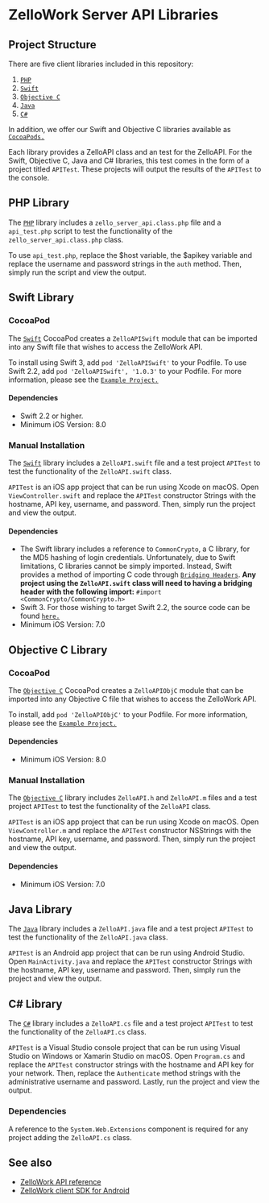 # ZelloWork Server API Libraries
## Project Structure

There are five client libraries included in this repository:

1. [`PHP`](https://github.com/zelloptt/zellowork-server-api-libs/tree/master/php)
2. [`Swift`](https://github.com/zelloptt/zellowork-server-api-libs/tree/master/swift)
3. [`Objective C`](https://github.com/zelloptt/zellowork-server-api-libs/tree/master/objective-c)
4. [`Java`](https://github.com/zelloptt/zellowork-server-api-libs/tree/master/java)
5. [`C#`](https://github.com/zelloptt/zellowork-server-api-libs/tree/master/csharp)

In addition, we offer our Swift and Objective C libraries available as [`CocoaPods.`](https://cocoapods.org)

Each library provides a ZelloAPI class and an test for the ZelloAPI. For the Swift, Objective C, Java and C# libraries, this test comes in the form of a project titled `APITest`. These projects will output the results of the `APITest` to the console.

## PHP Library
The [`PHP`](https://github.com/zelloptt/zellowork-server-api-libs/tree/master/php) library includes a `zello_server_api.class.php` file and a `api_test.php` script to test the functionality of the `zello_server_api.class.php` class.

To use `api_test.php`, replace the $host variable, the $apikey variable and replace the username and password strings in the `auth` method. Then, simply run the script and view the output.

## Swift Library
### CocoaPod
The [`Swift`](https://github.com/zelloptt/zellowork-server-api-libs/tree/master/swift/CocoaPod) CocoaPod creates a `ZelloAPISwift` module that can be imported into any Swift file that wishes to access the ZelloWork API.

To install using Swift 3, add `pod 'ZelloAPISwift'` to your Podfile. To use Swift 2.2, add `pod 'ZelloAPISwift', '1.0.3'` to your Podfile. For more information, please see the [`Example Project.`](https://github.com/zelloptt/zellowork-server-api-libs/tree/master/swift/CocoaPod/Example)

#### Dependencies
- Swift 2.2 or higher.
- Minimum iOS Version: 8.0

### Manual Installation
The [`Swift`](https://github.com/zelloptt/zellowork-server-api-libs/tree/master/swift) library includes a `ZelloAPI.swift` file and a test project `APITest` to test the functionality of the `ZelloAPI.swift` class.

`APITest` is an iOS app project that can be run using Xcode on macOS. Open `ViewController.swift` and replace the `APITest` constructor Strings with the hostname, API key, username, and password. Then, simply run the project and view the output.

#### Dependencies
- The Swift library includes a reference to `CommonCrypto`, a C library, for the MD5 hashing of login credentials. Unfortunately, due to Swift limitations, C libraries cannot be simply imported.
Instead, Swift provides a method of importing C code through [`Bridging Headers`](https://developer.apple.com/library/ios/documentation/Swift/Conceptual/BuildingCocoaApps/MixandMatch.html).
**Any project using the `ZelloAPI.swift` class will need to having a bridging header with the following import:** `#import <CommonCrypto/CommonCrypto.h>`
- Swift 3. For those wishing to target Swift 2.2, the source code can be found [`here.`](https://github.com/zelloptt/zellowork-server-api-libs/blob/e62401243864f17314f052911b47706a01f8e826/swift/ZelloAPI.swift)
- Minimum iOS Version: 7.0

## Objective C Library
### CocoaPod
The [`Objective C`](https://github.com/zelloptt/zellowork-server-api-libs/tree/master/objective-c/CocoaPod) CocoaPod creates a `ZelloAPIObjC` module that can be imported into any Objective C file that wishes to access the ZelloWork API.

To install, add `pod 'ZelloAPIObjC'` to your Podfile. For more information, please see the [`Example Project.`](https://github.com/zelloptt/zellowork-server-api-libs/tree/master/objective-c/CocoaPod/Example)

#### Dependencies
- Minimum iOS Version: 8.0

### Manual Installation
The [`Objective C`](https://github.com/zelloptt/zellowork-server-api-libs/tree/master/objective-c) library includes `ZelloAPI.h` and `ZelloAPI.m` files and a test project `APITest` to test the functionality of the `ZelloAPI` class.

`APITest` is an iOS app project that can be run using Xcode on macOS. Open `ViewController.m` and replace the `APITest` constructor NSStrings with the hostname, API key, username, and password. Then, simply run the project and view the output.

#### Dependencies
- Minimum iOS Version: 7.0

## Java Library
The [`Java`](https://github.com/zelloptt/zellowork-server-api-libs/tree/master/java) library includes a `ZelloAPI.java` file and a test project `APITest` to test the functionality of the `ZelloAPI.java` class.

`APITest` is an Android app project that can be run using Android Studio. Open `MainActivity.java` and replace the `APITest` constructor Strings with the hostname, API key, username and password. Then, simply run the project and view the output.

## C# Library
The [`C#`](https://github.com/zelloptt/zellowork-server-api-libs/tree/master/csharp) library includes a `ZelloAPI.cs` file and a test project `APITest` to test the functionality of the `ZelloAPI.cs` class.

`APITest` is a Visual Studio console project that can be run using Visual Studio on Windows or Xamarin Studio on macOS. Open `Program.cs` and replace the `APITest` constructor strings with the hostname and API key for your network. Then, replace the `Authenticate` method strings with the administrative username and password. Lastly, run the project and view the output.

### Dependencies
A reference to the `System.Web.Extensions` component is required for any project adding the `ZelloAPI.cs` class.

## See also
* [ZelloWork API reference](https://zellowork.com/api/)
* [ZelloWork client SDK for Android](https://github.com/zelloptt/zello-android-client-sdk)
